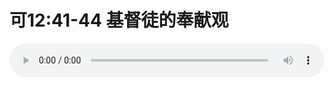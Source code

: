 # 可12:41-44 基督徒的奉献观

<audio style="width: 100%;" preload="false" controls controlslist="nodownload"><source src="//cdn.wechat.edu.pl/audio/mp3/old/27554.mp3" type="audio/mpeg">Your browser does not support the audio element.</audio>


